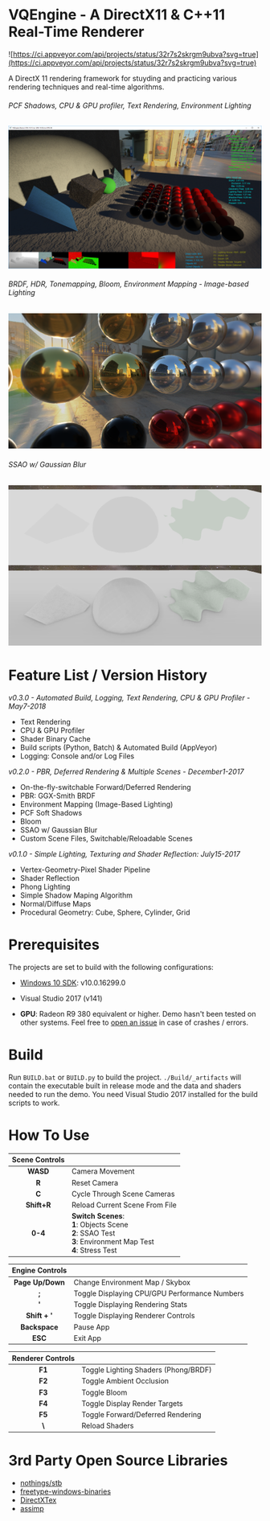 # VQEngine - A DirectX11 & C++11 Real-Time Renderer

![https://ci.appveyor.com/api/projects/status/32r7s2skrgm9ubva?svg=true](https://ci.appveyor.com/api/projects/status/32r7s2skrgm9ubva?svg=true)

A DirectX 11 rendering framework for stuyding and practicing various rendering techniques and real-time algorithms. 



###### PCF Shadows, CPU & GPU profiler, Text Rendering, Environment Lighting

![](Screenshots/objs.PNG)

###### BRDF, HDR, Tonemapping, Bloom, Environment Mapping - Image-based Lighting

![](Screenshots/IBL_la.PNG)

###### SSAO w/ Gaussian Blur

![](Screenshots/SSAO_GaussianBlur.PNG)

# Feature List / Version History

 *v0.3.0 - Automated Build, Logging, Text Rendering, CPU & GPU Profiler - May7-2018*
 - Text Rendering
 - CPU & GPU Profiler
 - Shader Binary Cache
 - Build scripts (Python, Batch) & Automated Build (AppVeyor)
 - Logging: Console and/or Log Files

 *v0.2.0 - PBR, Deferred Rendering & Multiple Scenes - December1-2017*
 - On-the-fly-switchable Forward/Deferred Rendering
 - PBR: GGX-Smith BRDF
 - Environment Mapping (Image-Based Lighting)
 - PCF Soft Shadows
 - Bloom
 - SSAO w/ Gaussian Blur
 - Custom Scene Files, Switchable/Reloadable Scenes

*v0.1.0 - Simple Lighting, Texturing and Shader Reflection: July15-2017*
 - Vertex-Geometry-Pixel Shader Pipeline
 - Shader Reflection
 - Phong Lighting
 - Simple Shadow Maping Algorithm
 - Normal/Diffuse Maps
 - Procedural Geometry: Cube, Sphere, Cylinder, Grid
  


# Prerequisites

The projects are set to build with the following configurations:

 - [Windows 10 SDK](https://developer.microsoft.com/en-us/windows/downloads/windows-10-sdk): v10.0.16299.0
 - Visual Studio 2017 (v141)
 
- **GPU**: Radeon R9 380 equivalent or higher. Demo hasn't been tested on other systems. Feel free to [open an issue](https://github.com/vilbeyli/VQEngine/issues) in case of crashes / errors.

# Build

Run `BUILD.bat` or `BUILD.py` to build the project. `./Build/_artifacts` will contain the executable built in release mode and the data and shaders needed to run the demo. You need Visual Studio 2017 installed for the build scripts to work.


# How To Use

| Scene Controls |  |
| :---: | :--- |
| **WASD** |	Camera Movement |
| **R** | Reset Camera |
| **C** | Cycle Through Scene Cameras |
| **Shift+R** |	Reload Current Scene From File |
| **0-4** |	**Switch Scenes**: <br>**1**: Objects Scene <br>**2**: SSAO Test <br>**3**: Environment Map Test <br>**4**: Stress Test


| Engine Controls |  |
| :---: | :--- |
| **Page Up/Down** | Change Environment Map / Skybox |
| **;** |	Toggle Displaying CPU/GPU Performance Numbers |
| **'** |	Toggle Displaying Rendering Stats |
| **Shift + '** |	Toggle Displaying Renderer Controls |
| **Backspace** | Pause App |
| **ESC** |	Exit App |

| Renderer Controls | |
| :---: | :--- |
| **F1** |	Toggle Lighting Shaders (Phong/BRDF) |
| **F2** |	Toggle Ambient Occlusion |
| **F3** |	Toggle Bloom |
| **F4** |	Toggle Display Render Targets |
| **F5** |	Toggle Forward/Deferred Rendering |
| **\\** |  Reload Shaders |

# 3rd Party Open Source Libraries
 
 - [nothings/stb](https://github.com/nothings/stb)
 - [freetype-windows-binaries](https://github.com/ubawurinna/freetype-windows-binaries)
 - [DirectXTex](https://github.com/Microsoft/DirectXTex)
 - [assimp](https://github.com/assimp/assimp)